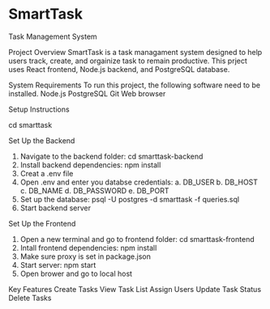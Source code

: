 # SmartTask
Task Management System

Project Overview
SmartTask is a task managament system designed to help users track, create, and orgainize task to remain productive. This prject uses React frontend, Node.js backend, and PostgreSQL database. 

System Requirements 
To run this project, the following software need to be installed.
  Node.js
  PostgreSQL
  Git
  Web browser 

  Setup Instructions

  cd smarttask

  Set Up the Backend
  1. Navigate to the backend folder: cd smarttask-backend
  2. Install backend dependencies: npm install
  3. Creat a .env file
  4. Open .env and enter you databse credentials:
     a. DB_USER
     b. DB_HOST
     c. DB_NAME
     d. DB_PASSWORD
     e. DB_PORT
  5. Set up the database: psql -U postgres -d smarttask -f queries.sql
  6. Start backend server

Set Up the Frontend
1. Open a new terminal and go to frontend folder: cd smarttask-frontend
2. Intall frontend dependencies: npm install
3. Make sure proxy is set in package.json
4. Start server: npm start
5. Open brower and go to local host

Key Features
Create Tasks
View Task List
Assign Users
Update Task Status
Delete Tasks

     

